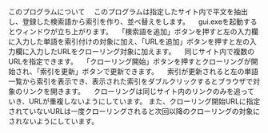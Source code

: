 このプログラムについて
　このプログラムは指定したサイト内で平文を抽出し、登録した検索語から索引を作り、並べ替えをします。
　gui.exeを起動するとウィンドウが立ち上がります。
　「検索語を追加」ボタンを押すと左の入力欄に入力した単語を索引付けの対象に加え、「URLを追加」ボタンを押すと左の入力欄に入力したURLをクローリング対象に加えます。
 　同じサイト内で複数のURLを指定できます。
　「クローリング開始」ボタンを押すとクローリングが開始され、「索引を更新」ボタンで更新できます。
　索引が更新されると左の単語一覧から索引を表示でき、表示された索引をダブルクリックするとブラウザで対象のリンクを開きます。
　クローリングは同じサイト内のリンクのみを追っていき、URLが重複しないようにしています。
  また、クローリング開始URLに指定されていないURLは一度クローリングされると次回以降のクローリングの対象にされないようにしています。

